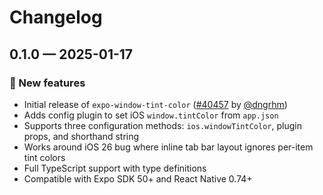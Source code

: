 # Changelog

## 0.1.0 — 2025-01-17

### 🎉 New features

- Initial release of `expo-window-tint-color` ([#40457](https://github.com/expo/expo/pull/40457) by [@dngrhm](https://github.com/dngrhm))
- Adds config plugin to set iOS `window.tintColor` from `app.json`
- Supports three configuration methods: `ios.windowTintColor`, plugin props, and shorthand string
- Works around iOS 26 bug where inline tab bar layout ignores per-item tint colors
- Full TypeScript support with type definitions
- Compatible with Expo SDK 50+ and React Native 0.74+
